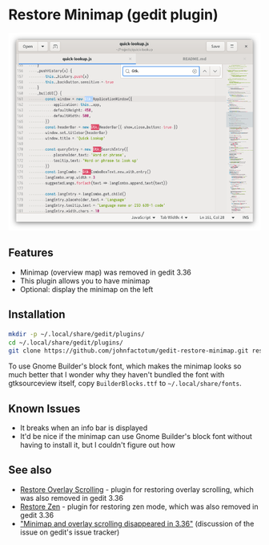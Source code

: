 # Restore Minimap (gedit plugin)

![Screenshot](screenshot.png)

## Features

* Minimap (overview map) was removed in gedit 3.36
* This plugin allows you to have minimap
* Optional: display the minimap on the left

## Installation
```bash
mkdir -p ~/.local/share/gedit/plugins/
cd ~/.local/share/gedit/plugins/
git clone https://github.com/johnfactotum/gedit-restore-minimap.git restore-minimap
```

To use Gnome Builder's block font, which makes the minimap looks so much better that I wonder why they haven't bundled the font with gtksourceview itself, copy `BuilderBlocks.ttf` to `~/.local/share/fonts`.

## Known Issues
* It breaks when an info bar is displayed
* It'd be nice if the minimap can use Gnome Builder's block font without having to install it, but I couldn't figure out how

## See also
* [Restore Overlay Scrolling](https://github.com/johnfactotum/gedit-restore-overlay-scrolling) - plugin for restoring overlay scrolling, which was also removed in gedit 3.36
* [Restore Zen](https://github.com/johnfactotum/gedit-restore-zen) - plugin for restoring zen mode, which was also removed in gedit 3.36
* ["Minimap and overlay scrolling disappeared in 3.36"](https://gitlab.gnome.org/GNOME/gedit/issues/285) (discussion of the issue on gedit's issue tracker)
